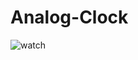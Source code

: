 ﻿# Analog-Clock


![watch](https://github.com/sahilchotaliya/Analog-Clock/assets/51098526/6fb0bbe7-129b-4d37-b9d7-b1787fab46b0)
